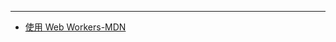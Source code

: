 
- - -
- [使用 Web Workers-MDN](https://developer.mozilla.org/zh-CN/docs/Web/API/Web_Workers_API/Using_web_workers)